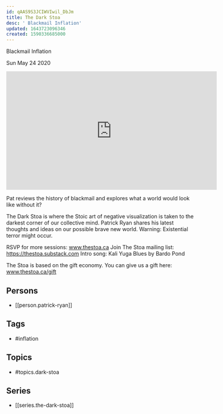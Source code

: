 ```yaml
---
id: qAAS9S3JCIWVIwil_DbJm
title: The Dark Stoa
desc: ' Blackmail Inflation'
updated: 1643723096346
created: 1590336685000
---
```



 Blackmail Inflation

Sun May 24 2020

<iframe width="560" height="315" src="https://www.youtube.com/embed/xlmhhh9HYqc" title="The Dark Stoa: Blackmail Inflation w/ Patrick Ryan" frameborder="0" allow="accelerometer; autoplay; clipboard-write; encrypted-media; gyroscope; picture-in-picture" allowfullscreen ></iframe>

Pat reviews the history of blackmail and explores what a world would look like without it? 

The Dark Stoa is where the Stoic art of negative visualization is taken to the darkest corner of our collective mind. Patrick Ryan shares his latest thoughts and ideas on our possible brave new world. Warning: Existential terror might occur.

RSVP for more sessions: www.thestoa.ca
Join The Stoa mailing list: https://thestoa.substack.com
Intro song: Kali Yuga Blues by Bardo Pond

The Stoa is based on the gift economy. You can give us a gift here: www.thestoa.ca/gift

## Persons

- [[person.patrick-ryan]]

## Tags

- #inflation

## Topics

- #topics.dark-stoa

## Series

- [[series.the-dark-stoa]]

